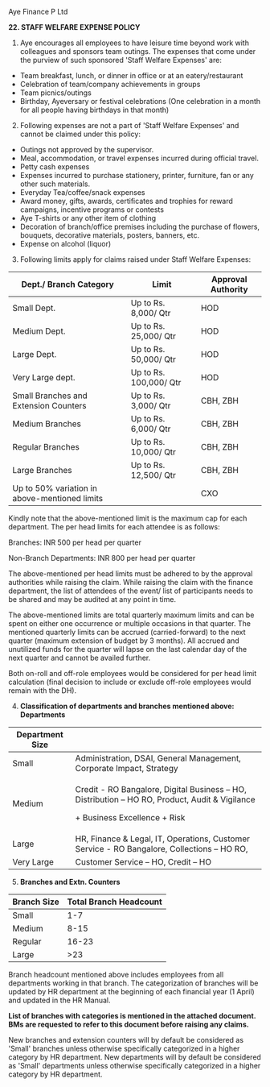 ﻿Aye Finance P Ltd                           

**22. STAFF WELFARE EXPENSE POLICY**

1. Aye encourages all employees to have leisure time beyond work with colleagues and sponsors team outings. The expenses that come under the purview of such sponsored 'Staff Welfare Expenses' are: 
- Team breakfast, lunch, or dinner in office or at an eatery/restaurant 
- Celebration of team/company achievements in groups 
- Team picnics/outings 
- Birthday, Ayeversary or festival celebrations (One celebration in a month for all people having birthdays in that month) 
2. Following expenses are not a part of 'Staff Welfare Expenses' and cannot be claimed under this policy: 
- Outings not approved by the supervisor. 
- Meal, accommodation, or travel expenses incurred during official travel. 
- Petty cash expenses 
- Expenses incurred to purchase stationery, printer, furniture, fan or any other such materials. 
- Everyday Tea/coffee/snack expenses 
- Award money, gifts, awards, certificates and trophies for reward campaigns, incentive programs or contests 
- Aye T-shirts or any other item of clothing 
- Decoration of branch/office premises including the purchase of flowers, bouquets, decorative materials, posters, banners, etc.  
- Expense on alcohol (liquor) 
3. Following limits apply for claims raised under Staff Welfare Expenses: 



|**Dept./ Branch Category** |**Limit** |**Approval Authority** |
| - | - | - |
|Small Dept. |Up to Rs. 8,000/ Qtr |HOD |
|Medium Dept. |Up to Rs. 25,000/ Qtr |HOD |
|Large Dept. |Up to Rs. 50,000/ Qtr |HOD |
|Very Large dept. |Up to Rs. 100,000/ Qtr |HOD |
|Small Branches and Extension Counters |Up to Rs. 3,000/ Qtr |CBH, ZBH |
|Medium Branches |Up to Rs. 6,000/ Qtr |CBH, ZBH |
|Regular Branches |Up to Rs. 10,000/ Qtr |CBH, ZBH |
|Large Branches |Up to Rs. 12,500/ Qtr |CBH, ZBH |
|Up to 50% variation in above-mentioned limits ||CXO |

Kindly note that the above-mentioned limit is the maximum cap for each department. The per head limits for each attendee is as follows: 

Branches: INR 500 per head per quarter 

Non-Branch Departments: INR 800 per head per quarter 

The above-mentioned per head limits must be adhered to by the approval authorities while raising the claim. While raising the claim with the finance department, the list of attendees of the event/ list of participants needs to be shared and may be audited at any point in time.  

The above-mentioned limits are total quarterly maximum limits and can be spent on either one occurrence or multiple occasions in that quarter. The mentioned quarterly limits can be accrued (carried-forward) to the next quarter (maximum extension of budget by 3 months). All accrued and unutilized funds for the quarter will lapse on the last calendar day of the next quarter and cannot be availed further.  

Both on-roll and off-role employees would be considered for per head limit calculation (final decision to include or exclude off-role employees would remain with the DH). 

4. **Classification of departments and branches mentioned above: Departments** 



|**Department Size** ||
| - | :- |
|Small |Administration, DSAI, General Management, Corporate Impact, Strategy|
|Medium |<p>Credit - RO Bangalore, Digital Business – HO, Distribution – HO RO, Product, Audit & Vigilance </p><p>+ Business Excellence + Risk</p>|
|Large |HR, Finance & Legal, IT, Operations, Customer Service - RO Bangalore, Collections – HO RO,|
|Very Large |Customer Service – HO, Credit – HO |

5. **Branches and Extn. Counters** 



|**Branch Size** |**Total Branch Headcount** |
| - | - |
|Small |1-7 |
|Medium |8-15 |
|Regular |16-23 |
|Large |>23 |

Branch headcount mentioned above includes employees from all departments working in that branch. The categorization of branches will be updated by HR department at the beginning of each financial year (1 April) and updated in the HR Manual.  

**List of branches with categories is mentioned in the attached document. BMs are requested to refer to this document before raising any claims.** 

New branches and extension counters will by default be considered as 'Small' branches unless otherwise specifically categorized in a higher category by HR department. New departments will by default be considered as 'Small' departments unless otherwise specifically categorized in a higher category by HR department.                            



